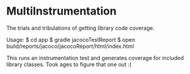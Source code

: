 # MultiInstrumentation
The trials and tribulations of getting library code coverage.

Usage:
$ cd app
$ gradle jacocoTestReport
$ open build/reports/jacoco/jacocoReport/html/index.html

This runs an instrumentation test and generates coverage for included library classes. Took ages to figure that one out :(
